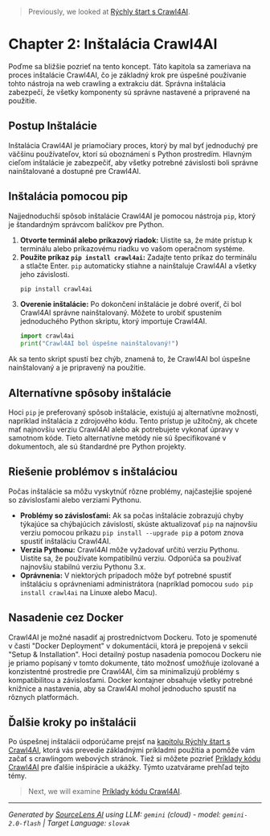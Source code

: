 > Previously, we looked at [Rýchly štart s Crawl4AI](01_rýchly-štart-s-crawl4ai.md).

# Chapter 2: Inštalácia Crawl4AI
Poďme sa bližšie pozrieť na tento koncept. Táto kapitola sa zameriava na proces inštalácie Crawl4AI, čo je základný krok pre úspešné používanie tohto nástroja na web crawling a extrakciu dát. Správna inštalácia zabezpečí, že všetky komponenty sú správne nastavené a pripravené na použitie.
## Postup Inštalácie
Inštalácia Crawl4AI je priamočiary proces, ktorý by mal byť jednoduchý pre väčšinu používateľov, ktorí sú oboznámení s Python prostredím. Hlavným cieľom inštalácie je zabezpečiť, aby všetky potrebné závislosti boli správne nainštalované a dostupné pre Crawl4AI.
## Inštalácia pomocou pip
Najjednoduchší spôsob inštalácie Crawl4AI je pomocou nástroja `pip`, ktorý je štandardným správcom balíčkov pre Python.
1.  **Otvorte terminál alebo príkazový riadok:** Uistite sa, že máte prístup k terminálu alebo príkazovému riadku vo vašom operačnom systéme.
2.  **Použite príkaz `pip install crawl4ai`:** Zadajte tento príkaz do terminálu a stlačte Enter. `pip` automaticky stiahne a nainštaluje Crawl4AI a všetky jeho závislosti.
    ```bash
    pip install crawl4ai
    ```
3.  **Overenie inštalácie:** Po dokončení inštalácie je dobré overiť, či bol Crawl4AI správne nainštalovaný. Môžete to urobiť spustením jednoduchého Python skriptu, ktorý importuje Crawl4AI.
    ```python
    import crawl4ai
    print("Crawl4AI bol úspešne nainštalovaný!")
    ```
Ak sa tento skript spustí bez chýb, znamená to, že Crawl4AI bol úspešne nainštalovaný a je pripravený na použitie.
## Alternatívne spôsoby inštalácie
Hoci `pip` je preferovaný spôsob inštalácie, existujú aj alternatívne možnosti, napríklad inštalácia z zdrojového kódu. Tento prístup je užitočný, ak chcete mať najnovšiu verziu Crawl4AI alebo ak potrebujete vykonať úpravy v samotnom kóde. Tieto alternatívne metódy nie sú špecifikované v dokumentoch, ale sú štandardné pre Python projekty.
## Riešenie problémov s inštaláciou
Počas inštalácie sa môžu vyskytnúť rôzne problémy, najčastejšie spojené so závislosťami alebo verziami Pythonu.
*   **Problémy so závislosťami:** Ak sa počas inštalácie zobrazujú chyby týkajúce sa chýbajúcich závislostí, skúste aktualizovať `pip` na najnovšiu verziu pomocou príkazu `pip install --upgrade pip` a potom znova spustiť inštaláciu Crawl4AI.
*   **Verzia Pythonu:** Crawl4AI môže vyžadovať určitú verziu Pythonu. Uistite sa, že používate kompatibilnú verziu. Odporúča sa používať najnovšiu stabilnú verziu Pythonu 3.x.
*   **Oprávnenia:** V niektorých prípadoch môže byť potrebné spustiť inštaláciu s oprávneniami administrátora (napríklad pomocou `sudo pip install crawl4ai` na Linuxe alebo Macu).
## Nasadenie cez Docker
Crawl4AI je možné nasadiť aj prostredníctvom Dockeru. Toto je spomenuté v časti "Docker Deployment" v dokumentácii, ktorá je prepojená v sekcii "Setup & Installation". Hoci detailný postup nasadenia pomocou Dockeru nie je priamo popísaný v tomto dokumente, táto možnosť umožňuje izolované a konzistentné prostredie pre Crawl4AI, čím sa minimalizujú problémy s kompatibilitou a závislosťami. Docker kontajner obsahuje všetky potrebné knižnice a nastavenia, aby sa Crawl4AI mohol jednoducho spustiť na rôznych platformách.
## Ďalšie kroky po inštalácii
Po úspešnej inštalácii odporúčame prejsť na [kapitolu Rýchly štart s Crawl4AI](01_rýchly-štart-s-crawl4ai.md), ktorá vás prevedie základnými príkladmi použitia a pomôže vám začať s crawlingom webových stránok. Tiež si môžete pozrieť [Príklady kódu Crawl4AI](03_príklady-kódu-crawl4ai.md) pre ďalšie inšpirácie a ukážky.
Týmto uzatvárame prehľad tejto témy.

> Next, we will examine [Príklady kódu Crawl4AI](03_príklady-kódu-crawl4ai.md).


---

*Generated by [SourceLens AI](https://github.com/openXFlow/sourceLensAI) using LLM: `gemini` (cloud) - model: `gemini-2.0-flash` | Target Language: `slovak`*